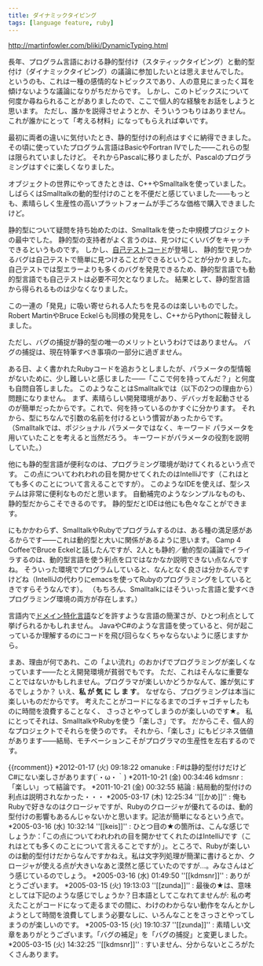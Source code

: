 ```yaml
---
title: ダイナミックタイピング
tags: [language feature, ruby]
---
```


http://martinfowler.com/bliki/DynamicTyping.html

長年、プログラム言語における静的型付け（スタティックタイピング）と動的型付け（ダイナミックタイピング）の議論に参加したいとは思えませんでした。
というのも、これは一種の感情的なトピックスであり、人の意見にまったく耳を傾けないような議論になりがちだからです。
しかし、このトピックスについて何度か尋ねられることがありましたので、ここで個人的な経験をお話をしようと思います。
ただし、誰かを説得させようとか、そういうつもりはありません。
これが誰かにとって「考える材料」になってもらえれば幸いです。

最初に両者の違いに気付いたとき、静的型付けの利点はすぐに納得できました。
その頃に使っていたプログラム言語はBasicやFortran IVでした——これらの型は限られていましたけど。
それからPascalに移りましたが、Pascalのプログラミングはすぐに楽しくなりました。

オブジェクトの世界にやってきたときは、C++やSmalltalkを使っていました。
しばらくはSmalltalkの動的型付けのことを不便だと感じていました——もっとも、素晴らしく生産性の高いプラットフォームが手ごろな価格で購入できましたけど。

静的型について疑問を持ち始めたのは、Smalltalkを使った中規模プロジェクトの最中でした。
静的型の支持者がよく言うのは、見つけにくいバグをキャッチできるというものです。
しかし、[自己テストコード](SelfTestingCode)が登場し、
静的型で見つかるバグは自己テストで簡単に見つけることができるということが分かりました。
自己テストでは型エラーよりも多くのバグを発見できるため、静的型言語でも動的型言語でも自己テストは必要不可欠となりました。
結果として、静的型言語から得られるものは少なくなりました。

この一連の「発見」に吸い寄せられる人たちを見るのは楽しいものでした。
Robert MartinやBruce Eckelらも同様の発見をし、C++からPythonに鞍替えしました。

ただし、バグの捕捉が静的型の唯一のメリットというわけではありません。
バグの捕捉は、現在特筆すべき事項の一部分に過ぎません。

ある日、よく書かれたRubyコードを追おうとしましたが、パラメータの型情報がないために、少し難しいと感じました——「ここで何を持ってんだ？」と何度も自問自答しました。
このようなことはSmalltalkでは（以下の2つの理由から）問題になりません。
まず、素晴らしい開発環境があり、デバッガを起動させるのが簡単だったからです。これで、何を持っているのかすぐに分かります。
それから、型にちなんで引数の名前を付けるという慣習があったからです。
（Smalltalkでは、ポジショナル パラメータではなく、キーワード パラメータを用いていたことを考えると当然だろう。
キーワードがパラメータの役割を説明していた。）

他にも静的型言語が便利なのは、プログラミング環境が助けてくれるという点です。
この点についてわれわれの目を開かせてくれたのはIntelliJです（これはとても多くのことについて言えることですが）。
このようなIDEを使えば、型システムは非常に便利なものだと思います。
自動補完のようなシンプルなものも、静的型だからこそできるのです。
静的型だとIDEは他にも色々なことができます。

にもかかわらず、SmalltalkやRubyでプログラムするのは、ある種の満足感があるからです——これは動的型と大いに関係があるように思います。
Camp 4 CoffeeでBruce Eckelと話したんですが、2人とも静的／動的型の議論でイライラするのは、動的型言語を使う利点を口ではなかなか説明できない点なんですね。
そういった環境でプログラムしていると、なんとなく良さは分かるんですけどね（IntelliJの代わりにemacsを使ってRubyのプログラミングをしているときですらそうなんです）。
（もちろん、Smalltalkにはそういった言語と愛すべきプログラミング環境の両方が存在します。）

言語内で[ドメイン特化言語](DomainSpecificLanguage)などを許すような言語の簡潔さが、ひとつ利点として挙げられるかもしれません。
JavaやC#のような言語を使っていると、何が起こっているか理解するのにコードを飛び回らなくちゃならないように感じますから。

まあ、理由が何であれ、この「よい流れ」のおかげでプログラミングが楽しくなっています——たとえ開発環境が貧弱でもです。
ただ、これはそんなに重要なことではないかもしれません。プログラマが楽しいかどうかなんて、誰が気にするでしょうか？
いえ、__私  が  気  に  し  ま  す__。
なぜなら、プログラミングは本当に楽しいものだからです。
考えたことがコードになるまでのゴチャゴチャしたものに時間を浪費することなく、
さっさとやってしまうのが楽しいのです★。
私にとってそれは、SmalltalkやRubyを使う「楽しさ」です。
だからこそ、個人的なプロジェクトでそれらを使うのです。
それから、「楽しさ」にもビジネス価値があります——結局、モチベーションこそがプログラマの生産性を左右するのです。

{{rcomment}}
*2012-01-17 (火) 09:18:22 omanuke : F#は静的型付けだけどC#にない楽しさがあります(´・ω・｀)
*2011-10-21 (金) 00:34:46 kdmsnr : 「楽しい」って結論です。
*2011-10-21 (金) 00:32:55 結論 : 結局動的型付けの利点は説明されなかった・・・
*2005-03-17 (木) 12:25:34 ''[[かめ]]'' : 俺もRubyで好きなのはクロージャですが、Rubyのクロージャが優れてるのは、動的型付けの影響もあるんじゃないかと思います。記法が簡単になるという点で。
*2005-03-16 (水) 10:32:14 ''[[keis]]'' : ひとつ目の★の箇所は、こんな感じでしょうか：「この点についてわれわれの目を開かせてくれたのはIntelliJです（これはとても多くのことについて言えることですが）」。ところで、Rubyが楽しいのは動的型付けだからなんですかねえ。私は文字列処理が簡潔に書けるとか、クロージャが使える点が大きいなあと漠然と感じていたのですが...。みなさんはどう感じているのでしょう。
*2005-03-16 (水) 01:49:50 ''[[kdmsnr]]'' : ありがとうございます。
*2005-03-15 (火) 19:13:03 ''[[zunda]]'' : 最後の★は、意味としては下記のような感じでしょうか？日本語としてこなれてませんが: 私の考えたことがコードになって走るまでの間に、わけのわからない動作をなんとかしようとして時間を浪費してしまう必要なしに、いろんなことをさっさとやってしまうのが楽しいのです。
*2005-03-15 (火) 19:10:37 ''[[zunda]]'' : 素晴しい文章をありがとうございます。「バグの補足」を「バグの捕捉」と変更しました。
*2005-03-15 (火) 14:32:25 ''[[kdmsnr]]'' : すいません、分からないところがたくさんあります。
